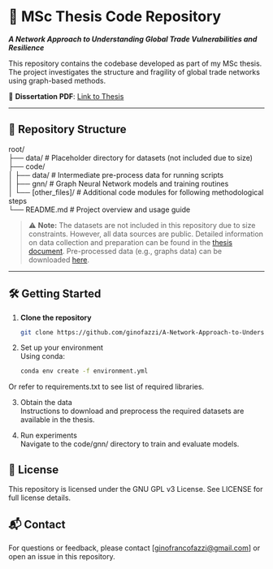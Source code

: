 # 📘 MSc Thesis Code Repository  
**_A Network Approach to Understanding Global Trade Vulnerabilities and Resilience_**

This repository contains the codebase developed as part of my MSc thesis. The project investigates the structure and fragility of global trade networks using graph-based methods.

📄 **Dissertation PDF**: [Link to Thesis](#)  

---

## 📂 Repository Structure

root/ <br>
├── data/ # Placeholder directory for datasets (not included due to size) <br>
├── code/ <br>
│ ├── data/ # Intermediate pre-process data for running scripts <br>
│ ├── gnn/ # Graph Neural Network models and training routines <br>
│ └── [other_files]/ # Additional code modules for following methodological steps <br>
└── README.md # Project overview and usage guide <br>


> ⚠️ **Note:** The datasets are not included in this repository due to size constraints. However, all data sources are public. Detailed information on data collection and preparation can be found in the [thesis document](#). Pre-processed data (e.g., graphs data) can be downloaded [here](https://drive.google.com/file/d/1YMAUwrQ1Qh7JIKm1lzjtED0fNzx9GPi8/view?usp=drive_link).

---

## 🛠️ Getting Started

1. **Clone the repository**  
   ```bash
   git clone https://github.com/ginofazzi/A-Network-Approach-to-Understanding-Global-Trade-Vulnerabilities-and-Resilience.git

2. Set up your environment <br>
Using conda:
   ```bash
   conda env create -f environment.yml

Or refer to requirements.txt to see list of required libraries.

3. Obtain the data <br>
Instructions to download and preprocess the required datasets are available in the thesis.

4. Run experiments <br>
Navigate to the code/gnn/ directory to train and evaluate models.

## 📜 License
This repository is licensed under the GNU GPL v3 License.
See LICENSE for full license details.

## 📬 Contact
For questions or feedback, please contact [ginofrancofazzi@gmail.com] or open an issue in this repository.
